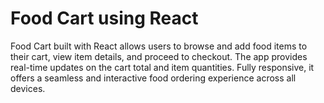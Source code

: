 # Food Cart using React
 Food Cart built with React allows users to browse and add food items to their cart, view item details, and proceed to checkout. The app provides real-time updates on the cart total and item quantities. Fully responsive, it offers a seamless and interactive food ordering experience across all devices.
